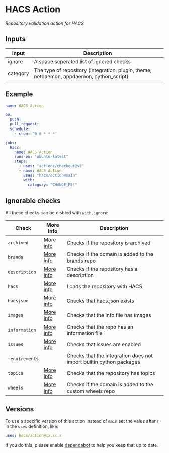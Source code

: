 # HACS Action

_Repository validation action for HACS_

## Inputs

| Input    | Description                                                                              |
| -------- | ---------------------------------------------------------------------------------------- |
| ignore   | A space seperated list of ignored checks                                                 |
| category | The type of repository (integration, plugin, theme, netdaemon, appdaemon, python_script) |

## Example

```yaml
name: HACS Action

on:
  push:
  pull_request:
  schedule:
    - cron: "0 0 * * *"

jobs:
  hacs:
    name: HACS Action
    runs-on: "ubuntu-latest"
    steps:
      - uses: "actions/checkout@v2"
      - name: HACS Action
        uses: "hacs/action@main"
        with:
          category: "CHANGE_ME!"
```

## Ignorable checks

All these checks can be disbled with `with.ignore`:

| Check          | More info                | Description                                                         |
| -------------- | ------------------------ | ------------------------------------------------------------------- |
| `archived`     | [More info][archived]    | Checks if the repository is archived                                |
| `brands`       | [More info][brands]      | Checks if the domain is added to the brands repo                    |
| `description`  | [More info][description] | Checks if the repository has a description                          |
| `hacs`         | [More info][hacs]        | Loads the repository with HACS                                      |
| `hacsjson`     | [More info][hacsjson]    | Checks that hacs.json exists                                        |
| `images`       | [More info][images]      | Checks that the info file has images                                |
| `information`  | [More info][information] | Checks that the repo has an information file                        |
| `issues`       | [More info][issues]      | Checks that issues are enabled                                      |
| `requirements` |                          | Checks that the integration does not import builtin python packages |
| `topics`       | [More info][topics]      | Checks that the repository has topics                               |
| `wheels`       | [More info][wheels]      | Checks if the domain is added to the custom wheels repo             |

[archived]: https://hacs.xyz/docs/publish/include#check-archived
[brands]: https://hacs.xyz/docs/publish/include#check-brands
[description]: https://hacs.xyz/docs/publish/include#check-repository
[hacs]: https://hacs.xyz/docs/publish/include#check-hacs
[hacsjson]: https://hacs.xyz/docs/publish/include#check-hacs-manifest
[images]: https://hacs.xyz/docs/publish/include#check-images
[information]: https://hacs.xyz/docs/publish/include#check-info
[issues]: https://hacs.xyz/docs/publish/include#check-repository
[topics]: https://hacs.xyz/docs/publish/include#check-repository
[wheels]: https://hacs.xyz/docs/publish/include#check-wheels

## Versions

To use a specific version of this action instead of `main` set the value after `@` in the `uses` definition, like:

```yaml
uses: hacs/action@xx.xx.x
```

If you do this, please enable [dependabot](https://dependabot.com/github-actions/) to help you keep that up to date.
